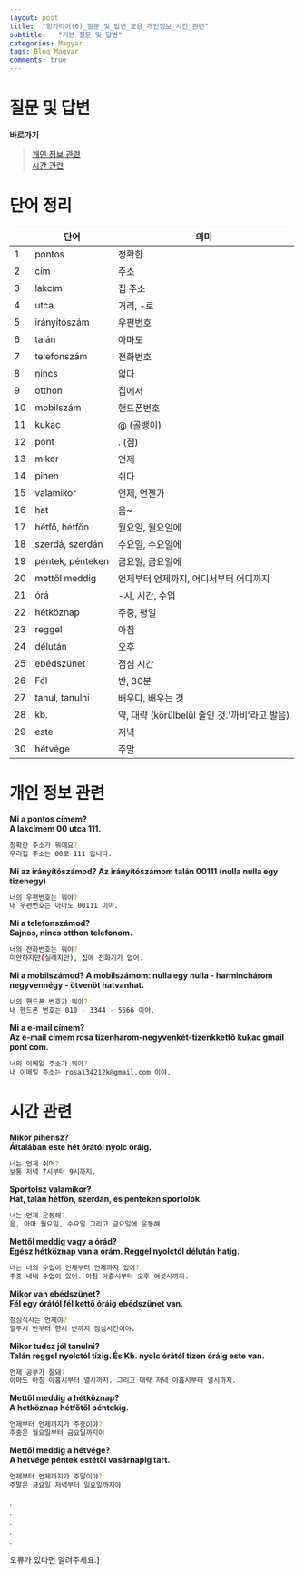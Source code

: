 ```yaml
---
layout: post
title:  "헝가리어(6)_질문_및_답변_모음_개인정보_시간_관련"
subtitle:   "기본 질문 및 답변"
categories: Magyar
tags: Blog Magyar   
comments: true
---
```



# 질문 및 답변        


**바로가기**          
>[개인 정보 관련](#개인_정보_관랸)     
>[시간 관련](#시간_관련)     

# 단어 정리    


|  | **단어** | **의미** |         
| ------ | ------ | ------ |     
|1|pontos|정확한|       
|2|cím|주소|          
|3|lakcím|집 주소|          
|4|utca|거리, -로|        
|5|irányítószám|우편번호|        
|6|talán|아마도|        
|7|telefonszám|전화번호|      
|8|nincs|없다|    
|9|otthon|집에서|    
|10|mobilszám|핸드폰번호|  
|11|kukac|@ (골뱅이)|       
|12|pont|. (점)|     
|13|mikor|언제|          
|14|pihen|쉬다|         
|15|valamikor|언제, 언젠가|       
|16|hat|음~|     
|17|hétfő, hétfőn|월요일, 월요일에|        
|18|szerdá, szerdán|수요일, 수요일에|        
|19|péntek, pénteken|금요일, 금요일에|        
|20|mettől meddig|언제부터 언제까지, 어디서부터 어디까지|        
|21|órá|-시, 시간, 수업|        
|22|hétköznap|주중, 평일|        
|23|reggel|아침|        
|24|délután|오후|        
|25|ebédszünet|점심 시간|        
|26|Fél|반, 30분|        
|27|tanul, tanulni|배우다, 배우는 것|        
|28|kb.|약, 대략 (körülbelül 줄인 것.'까비'라고 발음)|        
|29|este|저녁|        
|30|hétvége|주말|        



# 개인 정보 관련



**Mi a pontos címem?       
A lakcímem 00 utca 111.**            

~~~sh
정확한 주소가 뭐에요?    
우리집 주소는 00로 111 입니다.    
~~~

**Mi az irányítószámod?
Az irányítószámom talán 00111 (nulla nulla egy tizenegy)**           

~~~sh
너의 우편번호는 뭐야?     
내 우편번호는 아마도 00111 이야.     
~~~


**Mi a telefonszámod?      
Sajnos, nincs otthon telefonom.**    

~~~sh
너의 전화번호는 뭐야?    
미안하지만(실례지만), 집에 전화기가 없어.    
~~~


**Mi a mobilszámod? 
A mobilszámom: nulla egy nulla - harminchárom negyvennégy - ötvenöt hatvanhat.**            

~~~sh
너의 핸드폰 번호가 뭐야?    
내 헨드폰 번호는 010 - 3344 - 5566 이야.    
~~~


**Mi a e-mail címem?      
Az e-mail címem rosa tizenharom-negyvenkét-tízenkkettő kukac gmail pont com.**    

~~~sh
너의 이메일 주소가 뭐야?    
내 이메일 주소는 rosa134212k@gmail.com 이야.    
~~~


# 시간 관련

**Mikor pihensz?            
Általában este hét órától nyolc óráig.**    

~~~sh
너는 언제 쉬어?          
보통 저녁 7시부터 9시까지.       
~~~


**Sportolsz valamikor?       
Hat, talán hétfőn, szerdán, és pénteken sportolók.**           

~~~sh
너는 언제 운동해?      
음, 아마 월요일, 수요일 그리고 금요일에 운동해     
~~~


**Mettől meddig vagy a órád?     
Egész hétköznap van a órám. Reggel nyolctól délután hatig.**           

~~~sh
너는 너의 수업이 언제부터 언제까지 있어?     
주중 내내 수업이 있어. 아침 아홉시부터 오후 여섯시까지.     
~~~


**Mikor van ebédszünet?      
Fél egy órától fél kettő óráig ebédszünet van.**          

~~~sh
점심식사는 언제야?     
열두시 반부터 한시 반까지 점심시간이야.    
~~~


**Mikor tudsz jól tanulni?      
Talán reggel nyolctól tízig. És Kb. nyolc órától tizen óráig este van.**                  

~~~sh
언제 공부가 잘돼?     
아마도 아침 아홉시부터 열시까지. 그리고 대략 저녁 아홉시부터 열시까지.    
~~~


**Mettől meddig a hétköznap?     
A hétköznap hétfőtől péntekig.**    

~~~sh
언제부터 언제까지가 주중이야?     
주중은 월요일부터 금요일까지야        
~~~


**Mettől meddig a hétvége?        
A hétvége péntek estétől vasárnapig tart.**     

~~~sh
언제부터 언제까지가 주말이야?     
주말은 금요일 저녁부터 일요일까지야.     
~~~



       
.       
.       
.       
.       
.       
       
오류가 있다면 알려주세요:]
